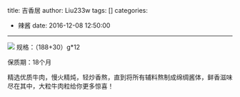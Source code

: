 title: 吉香居
author: Liu233w
tags: []
categories:
  - 辣酱
date: 2016-12-08 12:50:00
---
<image src="/img/31.jpg">
<!--more-->
规格：（188+30）g*12

保质期：18个月

精选优质牛肉，慢火精炖，轻炒香熬，直到将所有辅料熬制成绵绸酱体，鲜香滋味尽在其中，大粒牛肉粒给你更多惊喜！
